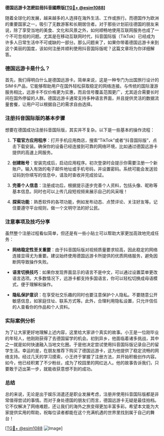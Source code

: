 **德国远游卡怎麽註冊抖音國際版[[TG💪+ @esim1088](https://t.me/s/esim1088)]**

随着全球化的发展，越来越多的人选择在海外生活、工作或旅行。而德国作为欧洲的重要国家之一，吸引了无数游客和长期居住者。对于那些计划前往德国的朋友来说，除了享受当地的美食、文化和风景之外，如何顺畅地使用互联网服务也成了一个不可忽视的问题。尤其是在移动互联网时代，抖音国际版（TikTok）已经成为许多人日常生活中不可或缺的一部分。那么问题来了，如果你带着德国远游卡来到这个美丽的国度，该如何注册并顺利使用抖音国际版呢？这篇文章将为你详细解答。

### 德国远游卡是什么？

首先，我们得明白什么是德国远游卡。简单来说，这是一种专门为出国旅行设计的SIM卡产品，它能够帮助用户在国外轻松获取稳定的网络连接。与传统的国际漫游服务相比，远游卡不仅价格更为实惠，而且信号覆盖范围更广，尤其适合需要长时间在国外停留的人群。德国远游卡通常支持多种语言界面，并且提供灵活的数据流量套餐，让用户可以根据自己的需求自由选择。

### 注册抖音国际版的基本步骤

想要在德国成功注册抖音国际版，其实并不复杂。以下是一些基本的操作流程：

1. **下载官方应用程序**：打开手机应用商店，搜索“TikTok”或者“抖音国际版”，点击下载安装。确保你的设备已经连接到可靠的网络环境，比如通过德国远游卡提供的高速上网服务。

2. **创建账号**：安装完成后，启动应用程序。初次登录时会提示你需要注册一个新账户。输入有效的电子邮件地址或手机号码，并设置密码。系统可能会发送验证码到你填写的信息中，请及时查收并完成验证。

3. **完善个人信息**：注册成功后，根据提示逐步完善个人资料，包括头像、昵称等基本信息。同时也可以上传几段短视频来展示自己的风采哦！

4. **探索功能**：熟悉软件的各项功能，例如发布动态、点赞评论、关注好友等。记住要遵守平台规则，做一个文明守法的好公民。

### 注意事项及技巧分享

虽然整个注册过程看似简单，但还是有一些小贴士可以帮助大家更加高效地完成任务：

- **网络稳定性至关重要**：由于抖音国际版对视频质量要求较高，因此稳定的网络连接显得尤为重要。建议始终使用德国远游卡所提供的优质网络服务，避免因断网导致操作失败。
  
- **语言切换技巧**：如果你发现界面显示的语言不是中文，可以通过设置菜单更改语言选项。大多数情况下，远游卡都支持多国语言，你可以轻松切换成母语模式，便于理解和操作。

- **隐私保护意识**：在享受社交乐趣的同时也要注意保护个人隐私。不要随意公开敏感信息，如家庭住址、联系方式等。此外，合理利用隐私设置，只允许信任的人查看你的作品和个人资料。

### 实际案例分析

为了让大家更好地理解上述内容，这里给大家讲个真实的故事。小王是一位刚毕业的年轻人，他刚刚获得了去德国留学的机会。初到异乡，他面临着诸多挑战，其中之一就是如何快速融入当地文化圈。于是他决定尝试使用抖音国际版记录自己的留学生活。幸运的是，在朋友推荐下购买了德国远游卡，这为他提供了稳定流畅的网络支持。经过几天的学习摸索，小王终于掌握了注册方法，并开始积极创作内容。如今，他已经积累了不少粉丝，成为了校园里的网红达人。他的故事告诉我们，只要敢于迈出第一步，就能收获意想不到的成功。

### 总结

总的来说，无论是出于娱乐消遣还是职业发展考虑，注册并使用抖音国际版都是非常值得尝试的事情。而对于身处德国的朋友们而言，德国远游卡无疑是最佳拍档。它不仅解决了网络难题，还让我们的海外之旅变得更加丰富多彩。希望本文能为大家提供实用的帮助，祝每位读者都能在这个充满机遇的世界里找到属于自己的舞台！ 

[[TG💪+ @esim1088](https://t.me/s/esim1088) ![Image](https://i.postimg.cc/4NQfJmqS/Snipaste-2025-05-13-00-14-12.png)]